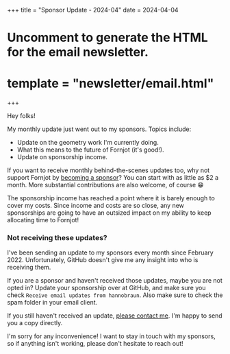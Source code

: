 +++
title = "Sponsor Update - 2024-04"
date = 2024-04-04

# Uncomment to generate the HTML for the email newsletter.
# template = "newsletter/email.html"
+++

Hey folks!

My monthly update just went out to my sponsors. Topics include:

- Update on the geometry work I'm currently doing.
- What this means to the future of Fornjot (it's good!).
- Update on sponsorship income.

If you want to receive monthly behind-the-scenes updates too, why not support
Fornjot by [becoming a sponsor](https://github.com/sponsors/hannobraun)? You can
start with as little as $2 a month. More substantial contributions are also
welcome, of course 😁

The sponsorship income has reached a point where it is barely enough to cover my
costs. Since income and costs are so close, any new sponsorships are going to
have an outsized impact on my ability to keep allocating time to Fornjot!

### Not receiving these updates?

I've been sending an update to my sponsors every month since February 2022.
Unfortunately, GitHub doesn't give me any insight into who is receiving them.

If you are a sponsor and haven't received those updates, maybe you are not opted
in? Update your sponsorship over at GitHub, and make sure you check
`Receive email updates from hannobraun`. Also make sure to check the spam folder
in your email client.

If you still haven't received an update,
[please contact me](mailto:hello@hannobraun.com). I'm happy to send you a copy
directly.

I'm sorry for any inconvenience! I want to stay in touch with my sponsors, so if
anything isn't working, please don't hesitate to reach out!
